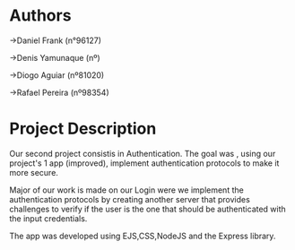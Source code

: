 # Authors
->Daniel Frank (n°96127)

->Denis Yamunaque (nº)

->Diogo Aguiar (nº81020)

->Rafael Pereira (nº98354)

# Project Description
Our second project consistis in Authentication.
The goal was , using our project's 1 app (improved), implement authentication protocols to make it more secure.

Major of our work is made on our Login were we implement the authentication protocols by creating another server that provides challenges to verify if the user is the one that should be authenticated with the input credentials.

The app was developed using EJS,CSS,NodeJS and the Express library.
